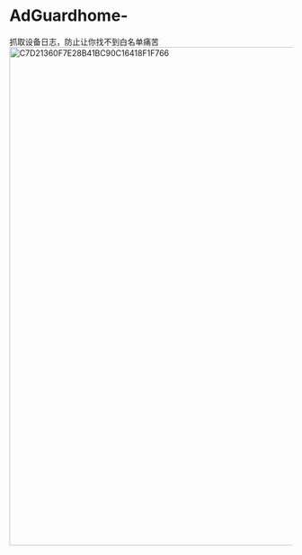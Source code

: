 # AdGuardhome-
抓取设备日志，防止让你找不到白名单痛苦
<img width="1002" height="885" alt="C7D21360F7E28B41BC90C16418F1F766" src="https://github.com/user-attachments/assets/0e661612-6334-45a2-8053-7afbb98f97c8" />
